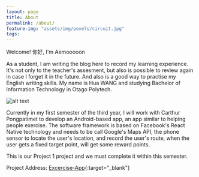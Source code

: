 ```yaml
---
layout: page
title: About
permalink: /about/
feature-img: "assets/img/pexels/circuit.jpg"
tags: 
---
```


Welcome! 你好, I'm Aemooooon

As a student, I am writing the blog here to record my learning experience. It's not only to the teacher's assesment, but also is possible to review again in case I forget it in the future. And also is a good way to practise my English writing skills. My name is Hua WANG and studying Bachelor of Information Technology in Otago Polytech.

![alt text](https://github.com/aemooooon/app/blob/master/assets/img/p/WeChatQRcode.jpg?raw=true "Scan WeChat QRCode contact me")

Currently in my first semester of the third year, I will work with Carthur Pongpatimet to develop an Android-based app, an app similar to helping people exercise. The software framework is based on Facebook's React Native technology and needs to be call Google's Maps API, the phone sensor to locate the user's location, and record the user's route, when the user gets a fixed target point, will get some reward points. 

This is our Project 1 project and we must complete it within this semester.

Project Address: [Excercise-App](https://gitlab.op-bit.nz/BIT/Project/Mobile-Development/excercise-app){:target="_blank"}
